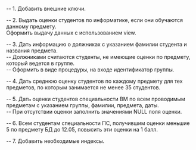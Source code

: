 -- 1. Добавить внешние ключи.

-- 2. Выдать оценки студентов по информатике, если они обучаются данному предмету.\
Оформить выдачу данных с использованием view.

-- 3. Дать информацию о должниках с указанием фамилии студента и названия предмета.\
-- Должниками считаются студенты, не имеющие оценки по предмету, который ведется в группе.\
-- Оформить в виде процедуры, на входе идентификатор группы.

-- 4. Дать среднюю оценку студентов по каждому предмету для тех предметов, по которым занимается не менее 35 студентов.

-- 5. Дать оценки студентов специальности ВМ по всем проводимым предметам с указанием группы, фамилии, предмета, даты.\
-- При отсутствии оценки заполнить значениями NULL поля оценки.

-- 6. Всем студентам специальности ПС, получившим оценки меньшие 5 по предмету БД до 12.05, повысить эти оценки на 1 балл.

-- 7. Добавить необходимые индексы.
